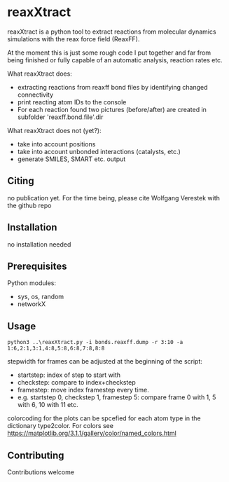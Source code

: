 # reaxXtract
reaxXtract is a python tool to extract reactions from molecular dynamics
simulations with the reax force field (ReaxFF).

At the moment this is just some rough code I put together and far from being 
finished or fully capable of an automatic analysis, reaction rates etc.

What reaxXtract does:
- extracting reactions from reaxff bond files by identifying changed connectivity
- print reacting atom IDs to the console
- For each reaction found two pictures (before/after) are created in subfolder 'reaxff.bond.file'.dir
  
What reaxXtract does not (yet?):
- take into account positions
- take into account unbonded interactions (catalysts, etc.)
- generate SMILES, SMART etc. output

## Citing

no publication yet. For the time being, please cite Wolfgang Verestek with the github repo

## Installation

no installation needed

## Prerequisites

Python modules:
- sys, os, random
- networkX

## Usage

```python3 ..\reaxXtract.py -i bonds.reaxff.dump -r 3:10 -a 1:6,2:1,3:1,4:8,5:8,6:8,7:8,8:8```

stepwidth for frames can be adjusted at the beginning of the script:
- startstep: index of step to start with
- checkstep: compare to index+checkstep
- framestep: move index framestep every time.
- e.g. startstep 0, checkstep 1, framestep 5: compare frame 0 with 1, 5 with 6, 10 with 11 etc.

colorcoding for the plots can be spcefied for each atom type in the dictionary type2color.
For colors see https://matplotlib.org/3.1.1/gallery/color/named_colors.html

## Contributing

Contributions welcome
